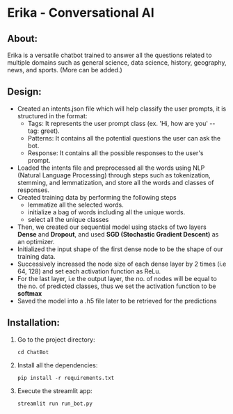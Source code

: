 # Erika - Conversational AI

## About:
   Erika is a versatile chatbot trained to answer all the questions related to multiple domains such as general science, data science, history, geography, news, and sports. (More can be added.)

## Design:
  - Created an intents.json file which will help classify the user prompts, it is structured in the format:
    - Tags: It represents the user prompt class (ex. 'Hi, how are you' -- tag: greet). 
    - Patterns: It contains all the potential questions the user can ask the bot.
    - Response: It contains all the possible responses to the user's prompt.
  - Loaded the intents file and preprocessed all the words using NLP (Natural Language Processing) through steps such as tokenization, stemming, and lemmatization, and store all the words and classes of responses.
  - Created training data by performing the following steps
    - lemmatize all the selected words.
    - initialize a bag of words including all the unique words.
    - select all the unique classes
  - Then, we created our sequential model using stacks of two layers **Dense** and **Dropout**, and used **SGD (Stochastic Gradient Descent)** as an optimizer.
  - Initialized the input shape of the first dense node to be the shape of our training data.
  - Successively increased the node size of each dense layer by 2 times (i.e 64, 128) and set each activation function as ReLu.
  - For the last layer, i.e the output layer, the no. of nodes will be equal to the no. of predicted classes, thus we set the activation function to be **softmax**
  - Saved the model into a .h5 file later to be retrieved for the predictions  

## Installation:

  1. Go to the project directory:
     ```
     cd ChatBot
     ```
  2. Install all the dependencies:
     ```
     pip install -r requirements.txt
     ```
  3. Execute the streamlit app:
     ```
     streamlit run run_bot.py
     ```
  
